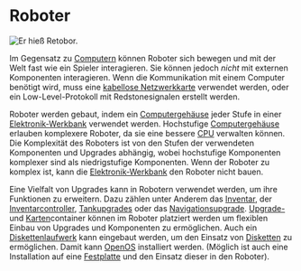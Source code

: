 # Roboter

![Er hieß Retobor.](block:OpenComputers:robot)

Im Gegensatz zu [Computern](../general/computer.md) können Roboter sich bewegen und mit der Welt fast wie ein Spieler interagieren. Sie können jedoch *nicht* mit externen Komponenten interagieren. Wenn die Kommunikation mit einem Computer benötigt wird, muss eine [kabellose Netzwerkkarte](../item/wlanCard1.md) verwendet werden, oder ein Low-Level-Protokoll mit Redstonesignalen erstellt werden.

Roboter werden gebaut, indem ein [Computergehäuse](case1.md) jeder Stufe in einer [Elektronik-Werkbank](assembler.md) verwendet werden. Hochstufige [Computergehäuse](case1.md) erlauben komplexere Roboter, da sie eine bessere [CPU](../item/cpu1.md) verwalten können. Die Komplexität des Roboters ist von den Stufen der verwendeten Komponenten und Upgrades abhängig, wobei hochstufige Komponenten komplexer sind als niedrigstufige Komponenten. Wenn der Roboter zu komplex ist, kann die [Elektronik-Werkbank](assembler.md) den Roboter nicht bauen.

Eine Vielfalt von Upgrades kann in Robotern verwendet werden, um ihre Funktionen zu erweitern. Dazu zählen unter Anderem das [Inventar](../item/inventoryUpgrade.md), der [Inventarcontroller](../item/inventoryControllerUpgrade.md), [Tankupgrades](../item/tankUpgrade.md) oder das [Navigationsupgrade](../item/navigationUpgrade.md). [Upgrade-](../item/upgradeContainer1.md) und [Karten](../item/cardContainer1.md)container können im Roboter platziert werden um flexiblen Einbau von Upgrades und Komponenten zu ermöglichen. Auch ein [Diskettenlaufwerk](diskDrive.md) kann eingebaut werden, um den Einsatz von [Disketten](../item/floppy.md) zu ermöglichen. Damit kann [OpenOS](../general/openOS.md) installiert werden. (Möglich ist auch eine Installation auf eine [Festplatte](../item/hdd1.md) und den Einsatz dieser in den Roboter).
